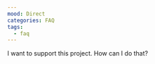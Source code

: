 ```yaml
---
mood: Direct
categories: FAQ
tags:
  - faq
---
```

I want to support this project. How can I do that?
